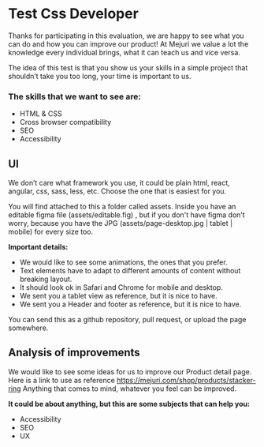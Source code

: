 # Test Css Developer

Thanks for participating in this evaluation, we are happy to see what you can do and how you can improve our product! At Mejuri we value a lot the knowledge every individual brings, what it can teach us and vice versa.

The idea of this test is that you show us your skills in a simple project that shouldn’t take you too long,  your time is important to us.

### The skills that we want to see are:
- HTML & CSS
- Cross browser compatibility
- SEO
- Accessibility


## UI 
We don’t care what framework you use, it could be plain html, react, angular, css, sass, less, etc. Choose the one that is easiest for you. 

You will find attached to this a folder called assets. 
Inside you have an editable figma file (assets/editable.fig) , but if you don't have figma don’t worry, because you have the JPG (assets/page-desktop.jpg | tablet | mobile) for every size too. 


**Important details:**
- We would like to see some animations, the ones that you prefer.
- Text elements have to adapt to different amounts of content without breaking layout.
- It should look ok in Safari and Chrome for mobile and desktop. 
- We sent you a tablet view as reference, but it is nice to have.
- We sent you a Header and footer as reference, but it is nice to have.


You can send this as a github repository, pull request, or upload the page somewhere.

## Analysis of improvements
We would like to see some ideas for us to improve our Product detail page.
Here is a link to use as reference https://mejuri.com/shop/products/stacker-ring
Anything that comes to mind, whatever you feel can be improved.

**It could be about anything, but this are some subjects that can help you:**
- Accessibility
- SEO
- UX

